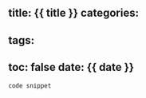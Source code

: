 title: {{ title }}
categories:
  -
tags:
  -
toc: false
date: {{ date }}
---


``` [language] [title] [url] [link text]
code snippet
```